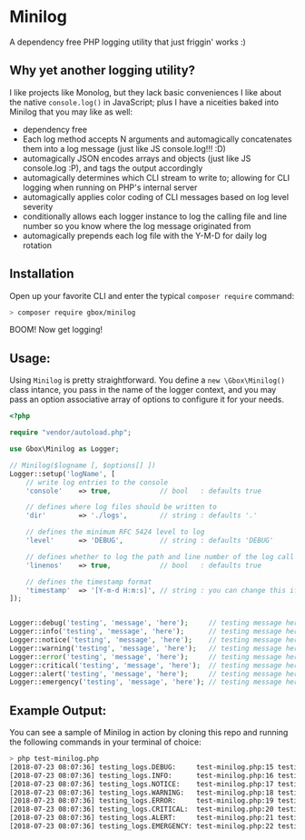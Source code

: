 # Minilog

A dependency free PHP logging utility that just friggin' works :)


## Why yet another logging utility?

I like projects like Monolog, but they lack basic conveniences I like about the native `console.log()` in JavaScript; plus I have a niceities baked into Minilog that you may like as well:

- dependency free
- Each log method accepts N arguments and automagically concatenates them into a log message (just like JS console.log!!! :D)
- automagically JSON encodes arrays and objects (just like JS console.log :P), and tags the output accordingly
- automagically determines which CLI stream to write to; allowing for CLI logging when running on PHP's internal server
- automagically applies color coding of CLI messages based on log level severity
- conditionally allows each logger instance to log the calling file and line number so you know where the log message originated from
- automagically prepends each log file with the Y-M-D for daily log rotation


## Installation
Open up your favorite CLI and enter the typical `composer require` command:

```sh
> composer require gbox/minilog
```

BOOM! Now get logging!


## Usage:

Using `Minilog` is pretty straightforward. You define a `new \Gbox\Minilog()` class intance, you pass in the name of the logger context, and you may pass an option associative array of options to configure it for your needs.

```php
<?php

require "vendor/autoload.php";

use Gbox\Minilog as Logger;

// Minilog($logname [, $options[] ])
Logger::setup('logName', [
    // write log entries to the console
    'console'    => true,            // bool   : defaults true

    // defines where log files should be written to
    'dir'        => './logs',        // string : defaults '.'

    // defines the minimum RFC 5424 level to log
    'level'      => 'DEBUG',         // string : defaults 'DEBUG'

    // defines whether to log the path and line number of the log call
    'linenos'    => true,            // bool   : defaults true

    // defines the timestamp format
    'timestamp'  => '[Y-m-d H:m:s]', // string : you can change this if you want
]);


Logger::debug('testing', 'message', 'here');     // testing message here
Logger::info('testing', 'message', 'here');      // testing message here
Logger::notice('testing', 'message', 'here');    // testing message here
Logger::warning('testing', 'message', 'here');   // testing message here
Logger::error('testing', 'message', 'here');     // testing message here
Logger::critical('testing', 'message', 'here');  // testing message here
Logger::alert('testing', 'message', 'here');     // testing message here
Logger::emergency('testing', 'message', 'here'); // testing message here
```


## Example Output:

You can see a sample of Minilog in action by cloning this repo and running the following commands in your terminal of choice:

```sh
> php test-minilog.php
[2018-07-23 08:07:36] testing_logs.DEBUG:     test-minilog.php:15 testing debug messages (BOOL) true
[2018-07-23 08:07:36] testing_logs.INFO:      test-minilog.php:16 testing info messages (BOOL) true
[2018-07-23 08:07:36] testing_logs.NOTICE:    test-minilog.php:17 testing notice messages (BOOL) true
[2018-07-23 08:07:36] testing_logs.WARNING:   test-minilog.php:18 testing warning messages (BOOL) false
[2018-07-23 08:07:36] testing_logs.ERROR:     test-minilog.php:19 testing error messages (BOOL) false
[2018-07-23 08:07:36] testing_logs.CRITICAL:  test-minilog.php:20 testing critical messages (BOOL) false
[2018-07-23 08:07:36] testing_logs.ALERT:     test-minilog.php:21 testing alert messages (BOOL) false
[2018-07-23 08:07:36] testing_logs.EMERGENCY: test-minilog.php:22 testing emergency messages (BOOL) false
```
